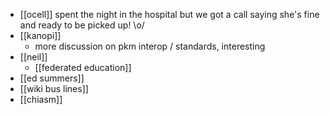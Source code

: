 - [[ocell]] spent the night in the hospital but we got a call saying she's fine and ready to be picked up! \o/
- [[kanopi]]
	- more discussion on pkm interop / standards, interesting
- [[neil]]
	- [[federated education]]
- [[ed summers]]
- [[wiki bus lines]]
- [[chiasm]]